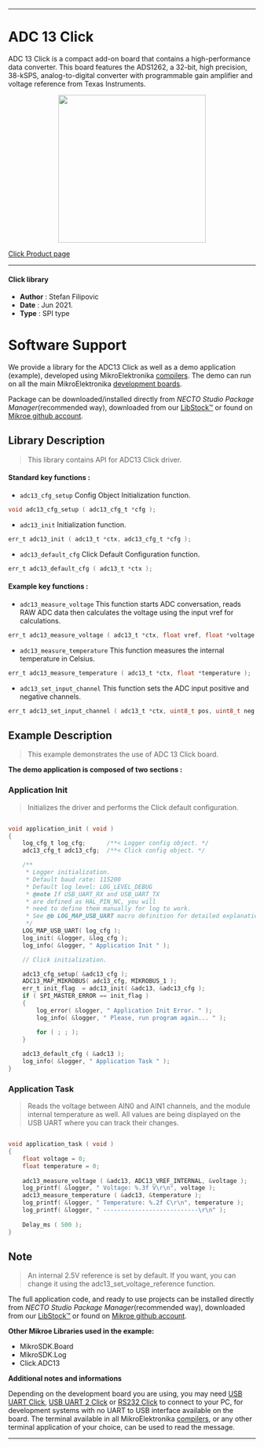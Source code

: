
---
# ADC 13 Click

ADC 13 Click is a compact add-on board that contains a high-performance data converter. This board features the ADS1262, a 32-bit, high precision, 38-kSPS, analog-to-digital converter with programmable gain amplifier and voltage reference from Texas Instruments.

<p align="center">
  <img src="https://download.mikroe.com/images/click_for_ide/adc_13_click.png" height=300px>
</p>

[Click Product page](https://www.mikroe.com/adc-13-click)

---


#### Click library

- **Author**        : Stefan Filipovic
- **Date**          : Jun 2021.
- **Type**          : SPI type


# Software Support

We provide a library for the ADC13 Click
as well as a demo application (example), developed using MikroElektronika
[compilers](https://www.mikroe.com/necto-studio).
The demo can run on all the main MikroElektronika [development boards](https://www.mikroe.com/development-boards).

Package can be downloaded/installed directly from *NECTO Studio Package Manager*(recommended way), downloaded from our [LibStock&trade;](https://libstock.mikroe.com) or found on [Mikroe github account](https://github.com/MikroElektronika/mikrosdk_click_v2/tree/master/clicks).

## Library Description

> This library contains API for ADC13 Click driver.

#### Standard key functions :

- `adc13_cfg_setup` Config Object Initialization function.
```c
void adc13_cfg_setup ( adc13_cfg_t *cfg );
```

- `adc13_init` Initialization function.
```c
err_t adc13_init ( adc13_t *ctx, adc13_cfg_t *cfg );
```

- `adc13_default_cfg` Click Default Configuration function.
```c
err_t adc13_default_cfg ( adc13_t *ctx );
```

#### Example key functions :

- `adc13_measure_voltage` This function starts ADC conversation, reads RAW ADC data then calculates the voltage using the input vref for calculations.
```c
err_t adc13_measure_voltage ( adc13_t *ctx, float vref, float *voltage );
```

- `adc13_measure_temperature` This function measures the internal temperature in Celsius.
```c
err_t adc13_measure_temperature ( adc13_t *ctx, float *temperature );
```

- `adc13_set_input_channel` This function sets the ADC input positive and negative channels.
```c
err_t adc13_set_input_channel ( adc13_t *ctx, uint8_t pos, uint8_t neg );
```

## Example Description

> This example demonstrates the use of ADC 13 Click board.

**The demo application is composed of two sections :**

### Application Init

> Initializes the driver and performs the Click default configuration.

```c

void application_init ( void )
{
    log_cfg_t log_cfg;      /**< Logger config object. */
    adc13_cfg_t adc13_cfg;  /**< Click config object. */

    /** 
     * Logger initialization.
     * Default baud rate: 115200
     * Default log level: LOG_LEVEL_DEBUG
     * @note If USB_UART_RX and USB_UART_TX 
     * are defined as HAL_PIN_NC, you will 
     * need to define them manually for log to work. 
     * See @b LOG_MAP_USB_UART macro definition for detailed explanation.
     */
    LOG_MAP_USB_UART( log_cfg );
    log_init( &logger, &log_cfg );
    log_info( &logger, " Application Init " );

    // Click initialization.

    adc13_cfg_setup( &adc13_cfg );
    ADC13_MAP_MIKROBUS( adc13_cfg, MIKROBUS_1 );
    err_t init_flag  = adc13_init( &adc13, &adc13_cfg );
    if ( SPI_MASTER_ERROR == init_flag ) 
    {
        log_error( &logger, " Application Init Error. " );
        log_info( &logger, " Please, run program again... " );

        for ( ; ; );
    }
    
    adc13_default_cfg ( &adc13 );
    log_info( &logger, " Application Task " );
}

```

### Application Task

> Reads the voltage between AIN0 and AIN1 channels, and the module internal temperature as well. 
> All values are being displayed on the USB UART where you can track their changes.

```c

void application_task ( void )
{
    float voltage = 0;
    float temperature = 0;
    
    adc13_measure_voltage ( &adc13, ADC13_VREF_INTERNAL, &voltage );
    log_printf( &logger, " Voltage: %.3f V\r\n", voltage );
    adc13_measure_temperature ( &adc13, &temperature );
    log_printf( &logger, " Temperature: %.2f C\r\n", temperature );
    log_printf( &logger, " ---------------------------\r\n" );
    
    Delay_ms ( 500 );
}

```

## Note

> An internal 2.5V reference is set by default. 
> If you want, you can change it using the adc13_set_voltage_reference function.

The full application code, and ready to use projects can be installed directly from *NECTO Studio Package Manager*(recommended way), downloaded from our [LibStock&trade;](https://libstock.mikroe.com) or found on [Mikroe github account](https://github.com/MikroElektronika/mikrosdk_click_v2/tree/master/clicks).

**Other Mikroe Libraries used in the example:**

- MikroSDK.Board
- MikroSDK.Log
- Click.ADC13

**Additional notes and informations**

Depending on the development board you are using, you may need
[USB UART Click](http://shop.mikroe.com/usb-uart-click),
[USB UART 2 Click](http://shop.mikroe.com/usb-uart-2-click) or
[RS232 Click](http://shop.mikroe.com/rs232-click) to connect to your PC, for
development systems with no UART to USB interface available on the board. The
terminal available in all MikroElektronika
[compilers](http://shop.mikroe.com/compilers), or any other terminal application
of your choice, can be used to read the message.

---
